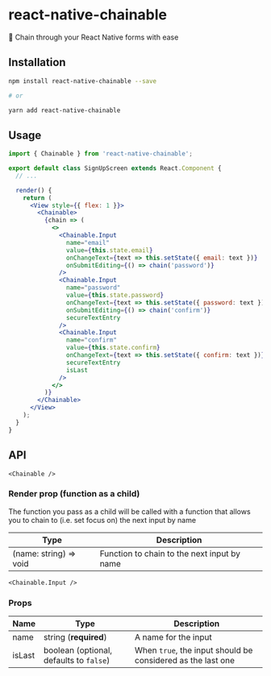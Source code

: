 # react-native-chainable

🔗 Chain through your React Native forms with ease

## Installation

```sh
npm install react-native-chainable --save

# or

yarn add react-native-chainable
```

## Usage

```jsx
import { Chainable } from 'react-native-chainable';

export default class SignUpScreen extends React.Component {
  // ...

  render() {
    return (
      <View style={{ flex: 1 }}>
        <Chainable>
          {chain => (
            <>
              <Chainable.Input
                name="email"
                value={this.state.email}
                onChangeText={text => this.setState({ email: text })}
                onSubmitEditing={() => chain('password')}
              />
              <Chainable.Input
                name="password"
                value={this.state.password}
                onChangeText={text => this.setState({ password: text })}
                onSubmitEditing={() => chain('confirm')}
                secureTextEntry
              />
              <Chainable.Input
                name="confirm"
                value={this.state.confirm}
                onChangeText={text => this.setState({ confirm: text })}
                secureTextEntry
                isLast
              />
            </>
          )}
        </Chainable>
      </View>
    );
  }
}
```

## API

`<Chainable />`

### Render prop (function as a child)

The function you pass as a child will be called with a function that allows you to chain to (i.e. set focus on) the next input by name

| Type                   | Description                                 |
| ---------------------- | ------------------------------------------- |
| (name: string) => void | Function to chain to the next input by name |

`<Chainable.Input />`

### Props

| Name   | Type                                    | Description                                                 |
| ------ | --------------------------------------- | ----------------------------------------------------------- |
| name   | string (**required**)                   | A name for the input                                        |
| isLast | boolean (optional, defaults to `false`) | When `true`, the input should be considered as the last one |
